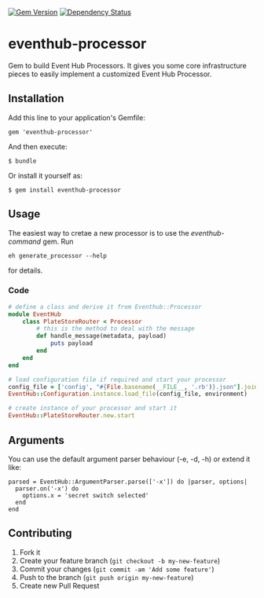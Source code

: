 [![Gem Version](https://badge.fury.io/rb/eventhub-processor.svg)](https://badge.fury.io/rb/eventhub-processor)
[![Dependency Status](https://gemnasium.com/badges/github.com/thomis/eventhub-processor.svg)](https://gemnasium.com/github.com/thomis/eventhub-processor)

eventhub-processor
=================

Gem to build Event Hub Processors. It gives you some core infrastructure pieces to easily implement a customized Event Hub Processor.

## Installation

Add this line to your application's Gemfile:

    gem 'eventhub-processor'

And then execute:

    $ bundle

Or install it yourself as:

    $ gem install eventhub-processor

## Usage

The easiest way to cretae a new processor is to use the _eventhub-command_ gem. Run

```
eh generate_processor --help
```
for details.


### Code

```Ruby
# define a class and derive it from Eventhub::Processor
module EventHub
	class PlateStoreRouter < Processor
		# this is the method to deal with the message
		def handle_message(metadata, payload)
			puts payload
		end
	end
end

# load configuration file if required and start your processor
config_file = ['config', "#{File.basename(__FILE__, '.rb')}.json"].join('/')
EventHub::Configuration.instance.load_file(config_file, environment)

# create instance of your processor and start it
EventHub::PlateStoreRouter.new.start
```


## Arguments

You can use the default argument parser behaviour (-e, -d, -h) or extend it like:

```
parsed = EventHub::ArgumentParser.parse(['-x']) do |parser, options|
  parser.on('-x') do
    options.x = 'secret switch selected'
  end
end
```

## Contributing

1. Fork it
2. Create your feature branch (`git checkout -b my-new-feature`)
3. Commit your changes (`git commit -am 'Add some feature'`)
4. Push to the branch (`git push origin my-new-feature`)
5. Create new Pull Request

